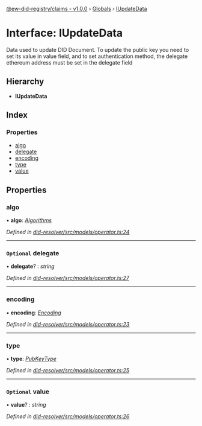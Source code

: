 [@ew-did-registry/claims - v1.0.0](../README.md) › [Globals](../globals.md) › [IUpdateData](iupdatedata.md)

# Interface: IUpdateData

Data used to update DID Document. To update the public key you need to set its value in value
field, and to set authentication method, the delegate ethereum address must be set in the
delegate field

## Hierarchy

* **IUpdateData**

## Index

### Properties

* [algo](iupdatedata.md#algo)
* [delegate](iupdatedata.md#optional-delegate)
* [encoding](iupdatedata.md#encoding)
* [type](iupdatedata.md#type)
* [value](iupdatedata.md#optional-value)

## Properties

###  algo

• **algo**: *[Algorithms](../enums/algorithms.md)*

*Defined in [did-resolver/src/models/operator.ts:24](https://github.com/energywebfoundation/ew-did-registry/blob/2d9fa75/packages/did-resolver/src/models/operator.ts#L24)*

___

### `Optional` delegate

• **delegate**? : *string*

*Defined in [did-resolver/src/models/operator.ts:27](https://github.com/energywebfoundation/ew-did-registry/blob/2d9fa75/packages/did-resolver/src/models/operator.ts#L27)*

___

###  encoding

• **encoding**: *[Encoding](../enums/encoding.md)*

*Defined in [did-resolver/src/models/operator.ts:23](https://github.com/energywebfoundation/ew-did-registry/blob/2d9fa75/packages/did-resolver/src/models/operator.ts#L23)*

___

###  type

• **type**: *[PubKeyType](../enums/pubkeytype.md)*

*Defined in [did-resolver/src/models/operator.ts:25](https://github.com/energywebfoundation/ew-did-registry/blob/2d9fa75/packages/did-resolver/src/models/operator.ts#L25)*

___

### `Optional` value

• **value**? : *string*

*Defined in [did-resolver/src/models/operator.ts:26](https://github.com/energywebfoundation/ew-did-registry/blob/2d9fa75/packages/did-resolver/src/models/operator.ts#L26)*
